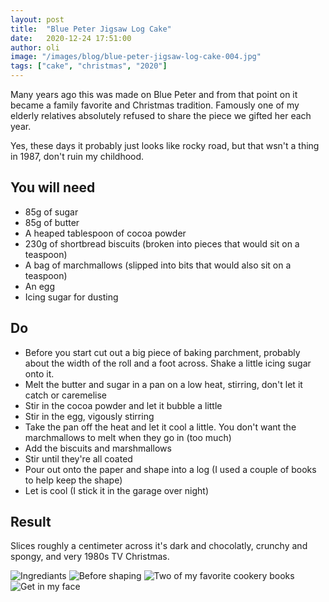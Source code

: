 ```yaml
---
layout: post
title:  "Blue Peter Jigsaw Log Cake"
date:   2020-12-24 17:51:00
author: oli
image: "/images/blog/blue-peter-jigsaw-log-cake-004.jpg"
tags: ["cake", "christmas", "2020"]
---
```


Many years ago this was made on Blue Peter and from that point on it became a family favorite and Christmas tradition.  Famously one of my elderly relatives absolutely refused to share the piece we gifted her each year.

Yes, these days it probably just looks like rocky road, but that wsn't a thing in 1987, don't ruin my childhood.


## You will need

* 85g of sugar
* 85g of butter
* A heaped tablespoon of cocoa powder
* 230g of shortbread biscuits (broken into pieces that would sit on a teaspoon)
* A bag of marchmallows (slipped into bits that would also sit on a teaspoon)
* An egg
* Icing sugar for dusting


## Do

* Before you start cut out a big piece of baking parchment, probably about the width of the roll and a foot across.  Shake a little icing sugar onto it.
* Melt the butter and sugar in a pan on a low heat, stirring, don't let it catch or caremelise
* Stir in the cocoa powder and let it bubble a little
* Stir in the egg, vigously stirring 
* Take the pan off the heat and let it cool a little.  You don't want the marchmallows to melt when they go in (too much)
* Add the biscuits and marshmallows
* Stir until they're all coated
* Pour out onto the paper and shape into a log (I used a couple of books to help keep the shape)
* Let is cool (I stick it in the garage over night)

## Result

Slices roughly a centimeter across it's dark and chocolatly, crunchy and spongy, and very 1980s TV Christmas.


![Ingrediants](/images/blog/blue-peter-jigsaw-log-cake-001.jpg)
![Before shaping](/images/blog/blue-peter-jigsaw-log-cake-002.jpg)
![Two of my favorite cookery books](/images/blog/blue-peter-jigsaw-log-cake-003.jpg)
![Get in my face](/images/blog/blue-peter-jigsaw-log-cake-004.jpg)